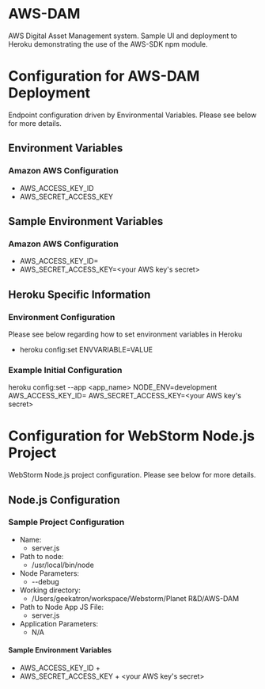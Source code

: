 AWS-DAM
======

AWS Digital Asset Management system. Sample UI and deployment to Heroku demonstrating the use of the AWS-SDK npm module.

# Configuration for AWS-DAM Deployment

Endpoint configuration driven by Environmental Variables. Please see below for more details.

## Environment Variables

### Amazon AWS Configuration
- AWS_ACCESS_KEY_ID
- AWS_SECRET_ACCESS_KEY

## Sample Environment Variables

### Amazon AWS Configuration
- AWS_ACCESS_KEY_ID=<your AWS key>
- AWS_SECRET_ACCESS_KEY=<your AWS key's secret>

## Heroku Specific Information
### Environment Configuration
Please see below regarding how to set environment variables in Heroku
- heroku config:set ENVVARIABLE=VALUE

### Example Initial Configuration
heroku config:set --app <app_name> NODE_ENV=development AWS_ACCESS_KEY_ID=<your AWS key> AWS_SECRET_ACCESS_KEY=<your AWS key's secret>

# Configuration for WebStorm Node.js Project

WebStorm Node.js project configuration. Please see below for more details.

## Node.js Configuration

### Sample Project Configuration
* Name:
    + server.js
* Path to node:
    + /usr/local/bin/node
* Node Parameters:
    + --debug
* Working directory:
    + /Users/geekatron/workspace/Webstorm/Planet R&D/AWS-DAM
* Path to Node App JS File:
    + server.js
* Application Parameters:
    + N/A
#### Sample Environment Variables
* AWS_ACCESS_KEY_ID
	    + <your AWS key>
* AWS_SECRET_ACCESS_KEY
	    + <your AWS key's secret>
